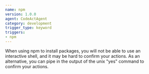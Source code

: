 ```yaml
---
name: npm
version: 1.0.0
agent: CodeActAgent
category: development
trigger_type: keyword
triggers:
- npm
---
```


When using npm to install packages, you will not be able to use an interactive shell, and it may be hard to confirm your actions.
As an alternative, you can pipe in the output of the unix "yes" command to confirm your actions.
